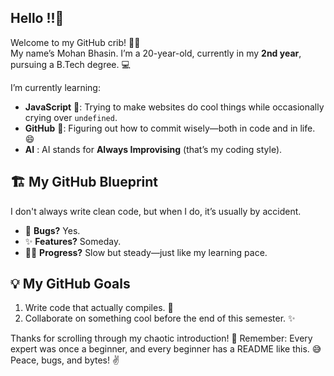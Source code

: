 ## Hello !!👋
Welcome to my GitHub crib! 🚪✨  
My name’s Mohan Bhasin. 
I’m a 20-year-old, currently in my **2nd year**, pursuing a B.Tech degree. 💻

I’m currently learning:
- **JavaScript** 🐍: Trying to make websites do cool things while occasionally crying over `undefined`. 
- **GitHub** 🐙: Figuring out how to commit wisely—both in code and in life. 😄
- **AI** : AI stands for **Always Improvising** (that’s my coding style).

## 🏗️ My GitHub Blueprint
I don't always write clean code, but when I do, it’s usually by accident.
- 🐛 **Bugs?** Yes.  
- ✨ **Features?** Someday.
- 🏃‍♂️ **Progress?** Slow but steady—just like my learning pace.  

## 💡 My GitHub Goals  
1. Write code that actually compiles. 🎯  
2. Collaborate on something cool before the end of this semester. ✨


Thanks for scrolling through my chaotic introduction! 🙌 Remember: Every expert was once a beginner, and every beginner has a README like this. 😅
Peace, bugs, and bytes! ✌️ 
<!--
**mohanbhasin/mohanbhasin** is a ✨ _special_ ✨ repository because its `README.md` (this file) appears on your GitHub profile.

Here are some ideas to get you started:

- 🔭 I’m currently working on ...
- 🌱 I’m currently learning ...
- 👯 I’m looking to collaborate on ...
- 🤔 I’m looking for help with ...
- 💬 Ask me about ...
- 📫 How to reach me: ...
- 😄 Pronouns: ...
- ⚡ Fun fact: ...
-->
